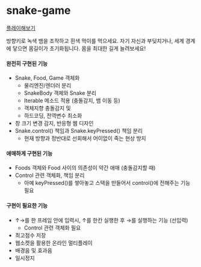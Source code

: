 # snake-game



[플레이해보기](https://codepsy-2001.github.io/snake-game/)

방향키로 녹색 뱀을 조작하고 흰색 먹이를 먹으세요. 자기 자신과 부딪치거나, 세계 경계에 닿으면 몸길이가 초기화됩니다. 몸을 최대한 길게 늘려보세요!



#### 완전히 구현된 기능

- Snake, Food, Game 객체화
  - 물리엔진/렌더러 분리
  - SnakeBody 객체와 Snake 분리
  - Iterable 메소드 적용 (충돌감지, 뱀 이동 등)
  - 객체지향 충돌감지 및 
  - 하드코딩, 전역변수 최소화
- 창 크기 변경 감지, 반응형 웹 디자인
- Snake.control() 책임과 Snake.keyPressed() 책임 분리
  - 현재 방향과 정반대로 선회해서 어이없이 죽는 현상 방지 



#### 애매하게 구현된 기능

- Foods 객체와 Food 사이의 의존성이 약간 애매 (충돌감지할 때)
- Control 관련 객체화, 책임 분리
  - 아예 keyPressed()를 쌓아놓고 스택을 만들어서 control()에 전해주는 기능 필요



#### 구현이 필요한 기능

- ↑→를 한 프레임 안에 입력시, ↑를 한칸 실행한 후 →를 실행하는 기능 (선입력)
  - Control 관련 객체화 필요
- 최고점수 저장
- 웹소켓을 활용한 온라인 멀티플레이
- 배경음 및 효과음
- 일시정지